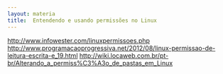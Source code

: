 ```yaml
---
layout: materia
title:  Entendendo e usando permissões no Linux
---
```



http://www.infowester.com/linuxpermissoes.php
http://www.programacaoprogressiva.net/2012/08/linux-permissao-de-leitura-escrita-e_19.html
http://wiki.locaweb.com.br/pt-br/Alterando_a_permiss%C3%A3o_de_pastas_em_Linux
